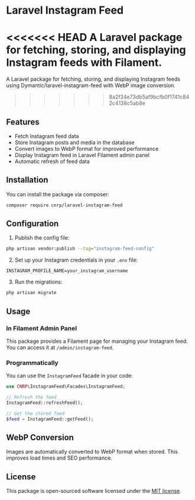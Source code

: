 # Laravel Instagram Feed

<<<<<<< HEAD
A Laravel package for fetching, storing, and displaying Instagram feeds with Filament.
=======
A Laravel package for fetching, storing, and displaying Instagram feeds using Dymantic/laravel-instagram-feed with WebP image conversion.
>>>>>>> 8a2f34e73db5af9bcfb0f1741c842c4138c5ab8e

## Features

- Fetch Instagram feed data
- Store Instagram posts and media in the database
- Convert images to WebP format for improved performance
- Display Instagram feed in Laravel Filament admin panel
- Automatic refresh of feed data

## Installation

You can install the package via composer:

```bash
composer require cnrp/laravel-instagram-feed
```

## Configuration

1. Publish the config file:

```bash
php artisan vendor:publish --tag="instagram-feed-config"
```

2. Set up your Instagram credentials in your `.env` file:

```
INSTAGRAM_PROFILE_NAME=your_instagram_username
```

3. Run the migrations:

```bash
php artisan migrate
```

## Usage

### In Filament Admin Panel

This package provides a Filament page for managing your Instagram feed. You can access it at `/admin/instagram-feed`.

### Programmatically

You can use the `InstagramFeed` facade in your code:

```php
use CNRP\InstagramFeed\Facades\InstagramFeed;

// Refresh the feed
InstagramFeed::refreshFeed();

// Get the stored feed
$feed = InstagramFeed::getFeed();
```

## WebP Conversion

Images are automatically converted to WebP format when stored. This improves load times and SEO performance.


## License

This package is open-sourced software licensed under the [MIT license](https://opensource.org/licenses/MIT).